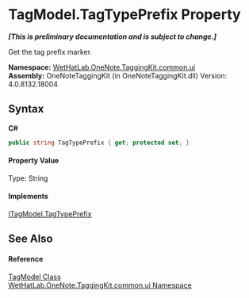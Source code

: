 # TagModel.TagTypePrefix Property 
 _**\[This is preliminary documentation and is subject to change.\]**_

Get the tag prefix marker.

**Namespace:**&nbsp;<a href="043a9407-ac38-b3ac-7348-a6090af495ad">WetHatLab.OneNote.TaggingKit.common.ui</a><br />**Assembly:**&nbsp;OneNoteTaggingKit (in OneNoteTaggingKit.dll) Version: 4.0.8132.18004

## Syntax

**C#**<br />
``` C#
public string TagTypePrefix { get; protected set; }
```


#### Property Value
Type: String

#### Implements
<a href="ebe88a94-0443-0005-a461-d4db5cf78188">ITagModel.TagTypePrefix</a><br />

## See Also


#### Reference
<a href="c74fe645-91b2-831c-6869-763addf746aa">TagModel Class</a><br /><a href="043a9407-ac38-b3ac-7348-a6090af495ad">WetHatLab.OneNote.TaggingKit.common.ui Namespace</a><br />